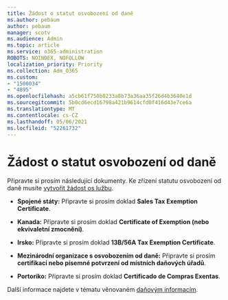 ```yaml
---
title: Žádost o statut osvobození od daně
ms.author: pebaum
author: pebaum
manager: scotv
ms.audience: Admin
ms.topic: article
ms.service: o365-administration
ROBOTS: NOINDEX, NOFOLLOW
localization_priority: Priority
ms.collection: Adm_O365
ms.custom:
- "1500034"
- "4895"
ms.openlocfilehash: a5cb61f750b0233a8b73a36aa35f26d4b3640e1d
ms.sourcegitcommit: 5b0cd6ecd16798a421b9614cfd0f416d43e7ce6a
ms.translationtype: MT
ms.contentlocale: cs-CZ
ms.lasthandoff: 05/06/2021
ms.locfileid: "52261732"
---
```

# <a name="apply-for-tax-exempt-status"></a>Žádost o statut osvobození od daně

Připravte si prosím následující dokumenty. Ke zřízení statutu osvobození od daně musíte [vytvořit žádost os lužbu](/microsoft-365/admin/contact-support-for-business-products).

- **Spojené státy:** Připravte si prosím doklad **Sales Tax Exemption Certificate**.

- **Kanada:** Připravte si prosím doklad **Certificate of Exemption (nebo ekvivaletní zmocnění)**.

- **Irsko:** Připravte si prosím doklad **13B/56A Tax Exemption Certificate**.

- **Mezinárodní organizace s osvobozením od daně:** Připravte si prosím **certifikaci nebo písemné potvrzení od místních daňových úřadů**.

- **Portoriko:** Připravte si prosím doklad **Certificado de Compras Exentas**.

Další informace najdete v tématu věnovaném [daňovým informacím](https://docs.microsoft.com/microsoft-365/commerce/billing-and-payments/tax-information).

